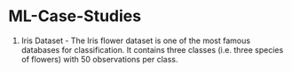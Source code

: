 # ML-Case-Studies
1. Iris Dataset -  The Iris flower dataset is one of the most famous databases for classification. It contains three classes (i.e. three species of flowers) with 50 observations per class.
